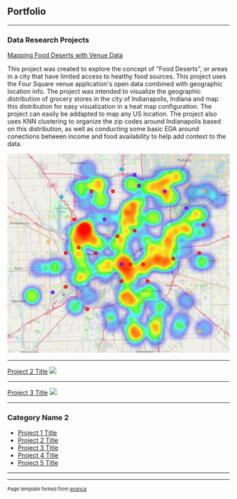 ## Portfolio

---

### Data Research Projects 

[Mapping Food Deserts with Venue Data]([https://github.com/pvstewar/Food-Availability-Mapping/blob/master/Grocery%20Store%20Data%20Project.ipynb])

This project was created to explore the concept of "Food Deserts", or areas in a city that have limited access to healthy food sources. This project uses the Four Square venue application's open data combined with geographic location info. The project was intended to visualize the geographic distribution of grocery stores in the city of Indianapolis, Indiana and map this distribution for easy visualization in a heat map configuration. The project can easily be addapted to map any US location. The project also uses KNN clustering to organize the zip codes around Indianapolis based on this distribution, as well as conducting some basic EDA around conections between income and food availability to help add context to the data.

<img src="images/food_desert_heat_map.jpg?raw=true"/>

---
[Project 2 Title](/pdf/sample_presentation.pdf)
<img src="images/dummy_thumbnail.jpg?raw=true"/>

---
[Project 3 Title](http://example.com/)
<img src="images/dummy_thumbnail.jpg?raw=true"/>

---

### Category Name 2

- [Project 1 Title](http://example.com/)
- [Project 2 Title](http://example.com/)
- [Project 3 Title](http://example.com/)
- [Project 4 Title](http://example.com/)
- [Project 5 Title](http://example.com/)

---




---
<p style="font-size:11px">Page template forked from <a href="https://github.com/evanca/quick-portfolio">evanca</a></p>
<!-- Remove above link if you don't want to attibute -->
